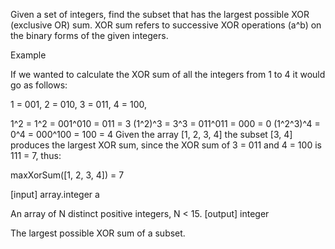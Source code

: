 Given a set of integers, find the subset that has the largest possible XOR (exclusive OR) sum. XOR sum refers to successive XOR operations (a^b) on the binary forms of the given integers.

Example

If we wanted to calculate the XOR sum of all the integers from 1 to 4 it would go as follows:

1 = 001,  2 = 010,   3 = 011,   4 = 100,

 1^2          = 1^2  = 001^010 = 011 = 3 (1^2)^3       = 3^3  = 011^011 = 000 = 0 (1^2^3)^4     = 0^4  = 000^100 = 100 = 4 Given the array [1, 2, 3, 4] the subset [3, 4] produces the largest XOR sum, since the XOR sum of 3 = 011 and 4 = 100 is 111 = 7, thus:

maxXorSum([1, 2, 3, 4]) = 7

[input] array.integer a

An array of N distinct positive integers, N < 15. [output] integer

The largest possible XOR sum of a subset.
